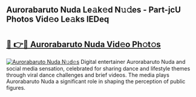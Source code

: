 ## Aurorabaruto Nuda Le𝚊k𝚎d N𝚞𝚍es - Part-jcU Photos Vid𝚎o Le𝚊ks lEDeq

# <h2><a href="http://fbfhw9.evod.top/?m=Aurorabaruto+Nuda">🔗 👉🔴 Aurorabaruto Nuda Vid𝚎o Ph𝚘t𝚘s</a></h2>

[![Aurorabaruto Nuda N𝚞d𝚎s](https://i.imgur.com/8V9OHl7.gif)](http://fbfhw9.evod.top/?m=Aurorabaruto+Nuda)
Digital entertainer Aurorabaruto Nuda and social media sensation, celebrated for sharing dance and lifestyle themes through viral dance challenges and brief videos. The media plays Aurorabaruto Nuda a significant role in shaping the perception of public figures. 
